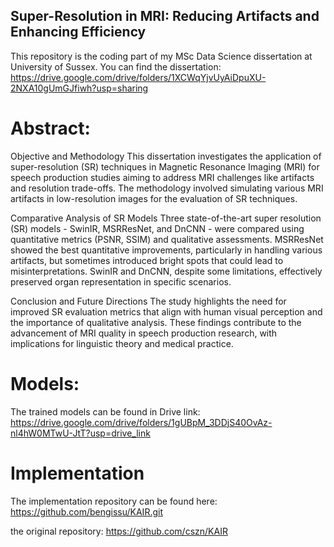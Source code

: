 ## Super-Resolution in MRI: Reducing Artifacts and Enhancing Efficiency

This repository is the coding part of my MSc Data Science dissertation at University of Sussex. You can find the dissertation: https://drive.google.com/drive/folders/1XCWqYjvUyAiDpuXU-2NXA10gUmGJfiwh?usp=sharing
# Abstract:
Objective and Methodology
This dissertation investigates the application of super-resolution (SR) techniques in Magnetic Resonance Imaging (MRI) for speech production studies aiming to address MRI challenges like artifacts and resolution trade-offs. The methodology involved simulating various MRI artifacts in low-resolution images for the evaluation of SR techniques.

Comparative Analysis of SR Models
Three state-of-the-art super resolution (SR) models - SwinIR, MSRResNet, and DnCNN - were compared using quantitative metrics (PSNR, SSIM) and qualitative assessments. MSRResNet showed the best quantitative improvements, particularly in handling various artifacts, but sometimes introduced bright spots that could lead to misinterpretations. SwinIR and DnCNN, despite some limitations, effectively preserved organ representation in specific scenarios.

Conclusion and Future Directions
The study highlights the need for improved SR evaluation metrics that align with human visual perception and the importance of qualitative analysis. These findings contribute to the advancement of MRI quality in speech production research, with implications for linguistic theory and medical practice.




# Models:
The trained models can be found in Drive link:
https://drive.google.com/drive/folders/1gUBpM_3DDjS40OvAz-nl4hW0MTwU-JtT?usp=drive_link


#  Implementation
The implementation repository can be found here:
https://github.com/bengissu/KAIR.git

the original repository:
https://github.com/cszn/KAIR





